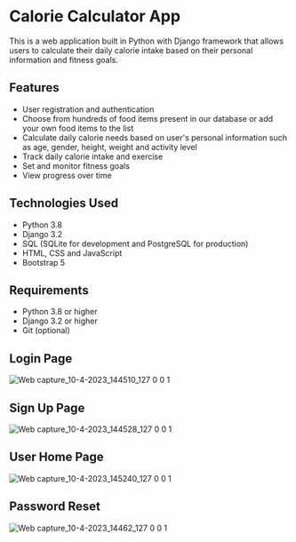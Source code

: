 # Calorie Calculator App
This is a web application built in Python with Django framework that allows users to calculate their daily calorie intake based on their personal information and fitness goals.
## Features
- User registration and authentication
- Choose from hundreds of food items present in our database or add your own food items to the list
- Calculate daily calorie needs based on user's personal information such as age, gender, height, weight and activity level
- Track daily calorie intake and exercise
- Set and monitor fitness goals
- View progress over time
## Technologies Used
- Python 3.8
- Django 3.2
- SQL (SQLite for development and PostgreSQL for production)
- HTML, CSS and JavaScript
- Bootstrap 5
## Requirements
- Python 3.8 or higher
- Django 3.2 or higher
- Git (optional)
## Login Page
 ![Web capture_10-4-2023_144510_127 0 0 1](https://user-images.githubusercontent.com/121853010/230895820-51bbcc23-8345-4678-b0fb-17ca5584d7e5.jpeg)

## Sign Up Page

![Web capture_10-4-2023_144528_127 0 0 1](https://user-images.githubusercontent.com/121853010/230895888-98660e0a-5e90-404c-a83a-c9b8a7756518.jpeg)

## User Home Page


![Web capture_10-4-2023_145240_127 0 0 1](https://user-images.githubusercontent.com/121853010/230895959-91e0b4be-92e9-4e39-8851-8f4cffa571b4.jpeg)

## Password Reset
![Web capture_10-4-2023_14462_127 0 0 1](https://user-images.githubusercontent.com/121853010/230896064-38db30ca-3746-477b-91c4-5013f8b34b3a.jpeg)
